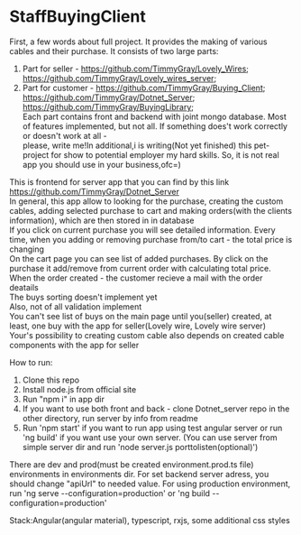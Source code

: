 # StaffBuyingClient

First, a few words about full project. It provides the making of various cables and their purchase. It consists of two large parts:  

1) Part for seller - https://github.com/TimmyGray/Lovely_Wires; https://github.com/TimmyGray/Lovely_wires_server;  
2) Part for customer - https://github.com/TimmyGray/Buying_Client; https://github.com/TimmyGray/Dotnet_Server; https://github.com/TimmyGray/BuyingLibrary;  
Each part contains front and backend with joint mongo database. Most of features implemented, but not all. If something does't work correctly or doesn't work at all -  
please, write me!In additional,i is writing(Not yet finished) this pet-project for show to potential employer my hard skills. So, it is not real app you should use in your business,ofc=)  
 
This is frontend for server app that you can find by this link https://github.com/TimmyGray/Dotnet_Server  
In general, this app allow to looking for the purchase, creating the custom cables, adding selected purchase to cart and making orders(with the clients information), which are then stored in in database  
If you click on current purchase you will see detailed information. Every time, when you adding or removing purchase from/to cart - the total price is changing  
On the cart page you can see list of added purchases. By click on the purchase it add/remove from current order with calculating total price. When the order created - the customer recieve a mail with the order deatails  
The buys sorting doesn't implement yet  
Also, not of all validation implement  
You can't see list of buys on the main page until you(seller) created, at least, one buy with the app for seller(Lovely wire, Lovely wire server)  
Your's possibility to creating custom cable also depends on created cable components with the app for seller  

How to run:  
1) Clone this repo  
2) Install node.js from official site  
3) Run "npm i" in app dir  
4) If you want to use both front and back - clone Dotnet_server repo in the other directory, run server by info from readme  
5) Run 'npm start' if you want to run app using test angular server or run 'ng build' if you want use your own server. (You can use server from simple server dir and run 'node server.js porttolisten(optional)')

There are dev and prod(must be created environment.prod.ts file) environments in environments dir. For set backend server adress, you should change "apiUrl" to needed value.
For using production environment, run 'ng serve --configuration=production' or 'ng build --configuration=production'

Stack:Angular(angular material), typescript, rxjs, some additional css styles 
